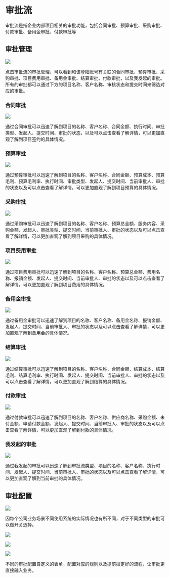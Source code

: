 # 审批流

审批流是指企业内部项目相关的审批功能，包括合同审批、预算审批、采购审批、付款审批、备用金审批、付款审批等

## 审批管理

![](https://dm-1303208826.cos.ap-guangzhou.myqcloud.com/chm/99/%E5%AE%A1%E6%89%B9%E7%AE%A1%E7%90%86.png)

点击审批流的审批管理，可以看到和该登陆账号有关联的合同审批、预算审批、采购审批、项目费用审批、备用金审批、结算审批、付款审批，以及我发起的审批。所有的审批都可以通过下方的项目名称、客户名称、审核状态和提交时间来筛选对应的审批。


### 合同审批

![](https://dm-1303208826.cos.ap-guangzhou.myqcloud.com/chm/99/%E5%90%88%E5%90%8C%E5%AE%A1%E6%89%B9.png)

通过合同审批可以迅速了解到项目的名称、客户名称、合同金额、执行时间、审批类型、发起人、提交时间、审批的状态，以及可以点击查看了解详情，可以更加直观了解到项目签约的具体情况。

### 预算审批

![](https://dm-1303208826.cos.ap-guangzhou.myqcloud.com/chm/99/%E9%A2%84%E7%AE%97%E5%AE%A1%E6%89%B9.png)

通过预算审批可以迅速了解到项目的名称、客户名称、合同金额、预算成本、预算毛利、预算毛利率、执行时间、审批类型、发起人、提交时间、当前审批人、审批的状态以及可以点击查看了解详情，可以更加直观了解到项目预算的具体情况。

### 采购审批

![](https://dm-1303208826.cos.ap-guangzhou.myqcloud.com/chm/99/%E9%87%87%E8%B4%AD%E5%AE%A1%E6%89%B9.png)

通过采购审批可以迅速了解到项目的名称、客户名称、预算总金额、服务内容、采购金额、发起人、审批类型、提交时间、当前审批人、审批的状态以及可以点击查看了解详情，可以更加直观了解到项目采购的具体情况。

### 项目费用审批

![](https://dm-1303208826.cos.ap-guangzhou.myqcloud.com/chm/99/%E9%A1%B9%E7%9B%AE%E8%B4%B9%E7%94%A8%E5%AE%A1%E6%89%B9.png)

通过项目费用审批可以迅速了解到项目的名称、客户名称、预算总金额、费用名称、报销金额、发起人、提交时间、当前审批人、审批的状态以及可以点击查看了解详情，可以更加直观了解到项目费用的具体情况。

### 备用金审批

![](https://dm-1303208826.cos.ap-guangzhou.myqcloud.com/chm/99/%E5%A4%87%E7%94%A8%E9%87%91%E5%AE%A1%E6%89%B9.png)

通过备用金审批可以迅速了解到项目的名称、客户名称、备用金名称、报销金额、发起人、提交时间、当前审批人、审批的状态以及可以点击查看了解详情，可以更加直观了解到备用金的具体情况。

### 结算审批

![](https://dm-1303208826.cos.ap-guangzhou.myqcloud.com/chm/99/%E7%BB%93%E7%AE%97%E5%AE%A1%E6%89%B9.png)

通过结算审批可以迅速了解到项目的名称、客户名称、合同金额、结算成本、结算毛利、结算毛利率、执行时间、发起人、提交时间、当前审批人、审批的状态以及可以点击查看了解详情，可以更加直观了解到结算的具体情况。

### 付款审批

![](https://dm-1303208826.cos.ap-guangzhou.myqcloud.com/chm/99/%E4%BB%98%E6%AC%BE%E5%AE%A1%E6%89%B9.png)

通过付款审批可以迅速了解到项目的名称、客户名称、供应商名称、采购金额、未付金额、申请付款金额、发起人、提交时间、当前审批人、审批的状态以及可以点击查看了解详情，可以更加直观了解到付款的具体情况。

### 我发起的审批

![](https://dm-1303208826.cos.ap-guangzhou.myqcloud.com/chm/99/%E6%88%91%E5%8F%91%E8%B5%B7%E7%9A%84%E5%AE%A1%E6%89%B9.png)

通过我发起的审批可以迅速了解到审批流类型、项目的名称、客户名称、执行时间、发起人、提交时间、当前审批人、审批的状态以及可以点击查看了解详情，可以更加直观了解到当前审批的具体情况。


## 审批配置

![](https://dm-1303208826.cos.ap-guangzhou.myqcloud.com/chm/99/%E5%AE%A1%E6%89%B9%E9%85%8D%E7%BD%AE.png)

因每个公司业务场景不同使用系统的实际情况也有所不同，对于不同类型的审批可以做开关选择。

![](https://dm-1303208826.cos.ap-guangzhou.myqcloud.com/chm/99/%E8%A1%A8%E5%8D%95%E9%85%8D%E7%BD%AE.png)

![](https://dm-1303208826.cos.ap-guangzhou.myqcloud.com/chm/99/%E8%A7%84%E5%88%99%E9%85%8D%E7%BD%AE.png)

![](https://dm-1303208826.cos.ap-guangzhou.myqcloud.com/chm/99/%E6%B5%81%E7%A8%8B%E9%85%8D%E7%BD%AE.png)

不同的审批配置自定义的表单，配置对应的规则以及提前拟定好的流程，让审批更直接融入业务。